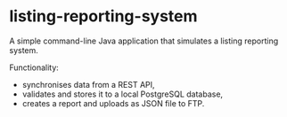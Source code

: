 # listing-reporting-system
A simple command-line Java application that simulates a listing reporting system.

Functionality:
- synchronises data from a REST API,
- validates and stores it to a local PostgreSQL database,
- creates a report and uploads as JSON file to FTP.

